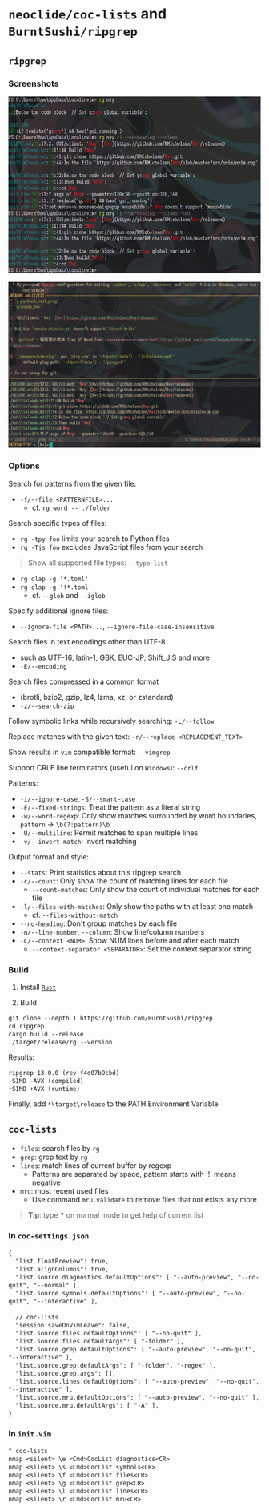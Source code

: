 # `neoclide/coc-lists` and `BurntSushi/ripgrep`

## `ripgrep`

### Screenshots

![](./imgs/rg.png)

![](./imgs/coc-lists-grep.png)

### Options

Search for patterns from the given file:  
- `-f/--file <PATTERNFILE>...`  
    - cf. `rg word -- ./folder`  

Search specific types of files:  
- `rg -tpy foo` limits your search to Python files  
- `rg -Tjs foo` excludes JavaScript files from your search  
> Show all supported file types: `--type-list`  
- `rg clap -g '*.toml'`  
- `rg clap -g '!*.toml'`  
    - cf. `--glob` and `--iglob`  

Specify additional ignore files:  
- `--ignore-file <PATH>...`, `--ignore-file-case-insensitive`  

Search files in text encodings other than UTF-8  
- such as UTF-16, latin-1, GBK, EUC-JP, Shift_JIS and more  
- `-E/--encoding`  

Search files compressed in a common format  
- (brotli, bzip2, gzip, lz4, lzma, xz, or zstandard)  
- `-z/--search-zip`  

Follow symbolic links while recursively searching: `-L/--follow`  

Replace matches with the given text: `-r/--replace <REPLACEMENT_TEXT>`  

Show results in `vim` compatible format: `--vimgrep`  

Support CRLF line terminators (useful on `Windows`): `--crlf`  

Patterns:  
- `-i/--ignore-case`,  `-S/--smart-case`  
- `-F/--fixed-strings`: Treat the pattern as a literal string  
- `-w/--word-regexp`: Only show matches surrounded by word boundaries, `pattern` -> `\b(?:pattern)\b`  
- `-U/--multiline`: Permit matches to span multiple lines  
- `-v/--invert-match`: Invert matching  

Output format and style:  
- `--stats`: Print statistics about this ripgrep search  
- `-c/--count`: Only show the count of matching lines for each file  
    - `--count-matches`: Only show the count of individual matches for each file  
- `-l/--files-with-matches`: Only show the paths with at least one match  
    - cf. `--files-without-match`  
- `--no-heading`: Don't group matches by each file  
- `-n/--line-number`, `--column`: Show line/column numbers  
- `-C/--context <NUM>`: Show NUM lines before and after each match  
    - `--context-separator <SEPARATOR>`: Set the context separator string  

### Build

1. Install [`Rust`](https://www.rust-lang.org/learn/get-started)  

2. Build  
``` dotbatch
git clone --depth 1 https://github.com/BurntSushi/ripgrep
cd ripgrep
cargo build --release
./target/release/rg --version
```

Results:  
```
ripgrep 13.0.0 (rev f4d07b9cbd)
-SIMD -AVX (compiled)
+SIMD +AVX (runtime)
```

Finally, add `*\target\release` to the PATH Environment Variable  

## `coc-lists`

- `files`: search files by `rg`  
- `grep`: grep text by `rg`  
- `lines`: match lines of current buffer by regexp  
    - Patterns are separated by space, pattern starts with '!' means negative  
- `mru`: most recent used files  
    - Use command `mru.validate` to remove files that not exists any more  

> **Tip**: type <kbd>?</kbd> on normal mode to get help of current list  

### In `coc-settings.json`

``` jsonc
{
  "list.floatPreview": true,
  "list.alignColumns": true,
  "list.source.diagnostics.defaultOptions": [ "--auto-preview", "--no-quit", "--normal" ],
  "list.source.symbols.defaultOptions": [ "--auto-preview", "--no-quit", "--interactive" ],

  // coc-lists
  "session.saveOnVimLeave": false,
  "list.source.files.defaultOptions": [ "--no-quit" ],
  "list.source.files.defaultArgs": [ "-folder" ],
  "list.source.grep.defaultOptions": [ "--auto-preview", "--no-quit", "--interactive" ],
  "list.source.grep.defaultArgs": [ "-folder", "-regex" ],
  "list.source.grep.args": [],
  "list.source.lines.defaultOptions": [ "--auto-preview", "--no-quit", "--interactive" ],
  "list.source.mru.defaultOptions": [ "--auto-preview", "--no-quit" ],
  "list.source.mru.defaultArgs": [ "-A" ],
}
```

### In `init.vim`

``` vim
" coc-lists
nmap <silent> \e <Cmd>CocList diagnostics<CR>
nmap <silent> \s <Cmd>CocList symbols<CR>
nmap <silent> \f <Cmd>CocList files<CR>
nmap <silent> \g <Cmd>CocList grep<CR>
nmap <silent> \l <Cmd>CocList lines<CR>
nmap <silent> \r <Cmd>CocList mru<CR>
```
